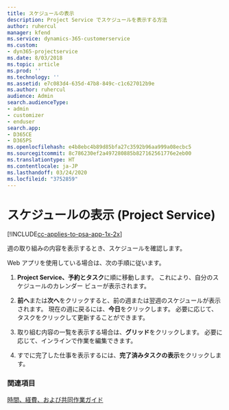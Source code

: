```yaml
---
title: スケジュールの表示
description: Project Service でスケジュールを表示する方法
author: ruhercul
manager: kfend
ms.service: dynamics-365-customerservice
ms.custom:
- dyn365-projectservice
ms.date: 8/03/2018
ms.topic: article
ms.prod: ''
ms.technology: ''
ms.assetid: e7c083d4-635d-47b8-849c-c1c627012b9e
ms.author: ruhercul
audience: Admin
search.audienceType:
- admin
- customizer
- enduser
search.app:
- D365CE
- D365PS
ms.openlocfilehash: e4b8ebc4b89d85bfa27c3592b96aa999a08ecbc5
ms.sourcegitcommit: 8c786230ef2a497280885b827162561776e2eb00
ms.translationtype: HT
ms.contentlocale: ja-JP
ms.lasthandoff: 03/24/2020
ms.locfileid: "3752859"
---
```

# <a name="view-your-schedule-project-service"></a>スケジュールの表示 (Project Service)

[!INCLUDE[cc-applies-to-psa-app-1x-2x](../includes/cc-applies-to-psa-app-1x-2x.md)]

週の取り組みの内容を表示するとき、スケジュールを確認します。  
  
 Web アプリを使用している場合は、次の手順に従います。  
  
1.  **Project Service、予約とタスク**に順に移動します。 これにより、自分のスケジュールのカレンダー ビューが表示されます。  
  
2.  **前へ**または**次へ**をクリックすると、前の週または翌週のスケジュールが表示されます。 現在の週に戻るには、**今日**をクリックします。 必要に応じて、タスクをクリックして更新することができます。  
  
3.  取り組む内容の一覧を表示する場合は、**グリッド**をクリックします。 必要に応じて、インラインで作業を編集できます。  
  
4.  すでに完了した仕事を表示するには、**完了済みタスクの表示**をクリックします。  
  
### <a name="see-also"></a>関連項目  
 [時間、経費、および共同作業ガイド](../project-service/time-expense-collaboration-guide.md)
